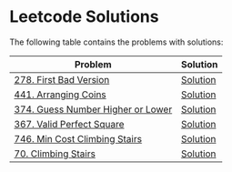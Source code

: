 Leetcode Solutions
==================

The following table contains the problems with solutions:

| Problem | Solution |
| --- | --- |
| [278. First Bad Version](https://leetcode.com/problems/first-bad-version/) | [Solution](solutions/278_First_Bad_Version) |
| [441. Arranging Coins](https://leetcode.com/problems/arranging-coins/) | [Solution](solutions/441_Arranging_Coins) |
| [374. Guess Number Higher or Lower](https://leetcode.com/problems/guess-number-higher-or-lower/description/) | [Solution](solutions/374_Guess_Number_Higher_or_Lower) |
| [367. Valid Perfect Square](https://leetcode.com/problems/valid-perfect-square/description/) | [Solution](solutions/367_Valid_Perfect_Square) |
| [746. Min Cost Climbing Stairs](https://leetcode.com/problems/min-cost-climbing-stairs/description/) | [Solution](solutions/746_Min_Cost_Climbing_Stairs) |
| [70. Climbing Stairs](https://leetcode.com/problems/climbing-stairs/description/) | [Solution](solutions/70_Climbing_Stairs) |

